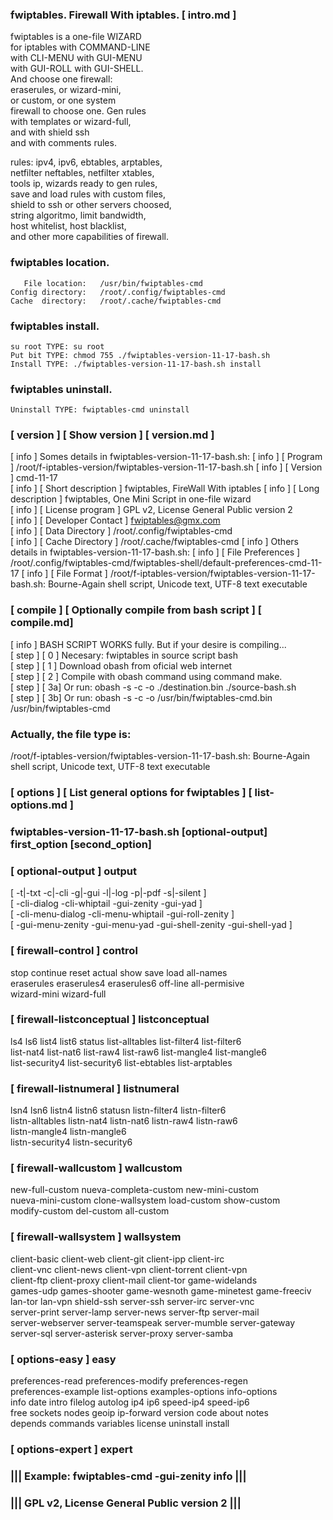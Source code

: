   
###  fwiptables. Firewall With iptables.   [ intro.md ] 
  
   fwiptables is a one-file WIZARD    
   for iptables with COMMAND-LINE     
   with CLI-MENU with GUI-MENU        
   with GUI-ROLL with GUI-SHELL.      
   And choose one firewall:           
   eraserules, or wizard-mini,        
   or custom, or one system           
   firewall to choose one. Gen rules  
   with templates or wizard-full,     
   and with shield ssh                
   and with comments rules.           
  
   rules: ipv4, ipv6, ebtables, arptables,   
   netfilter neftables, netfilter xtables,   
   tools ip, wizards ready to gen rules,     
   save and load rules with custom files,    
   shield to ssh or other servers choosed,   
   string algoritmo, limit bandwidth,        
   host whitelist, host blacklist,           
   and other more capabilities of firewall.  
  
###   fwiptables location.                    
  
       File location:   /usr/bin/fwiptables-cmd    
    Config directory:   /root/.config/fwiptables-cmd     
    Cache  directory:   /root/.cache/fwiptables-cmd    
  
###  fwiptables install.                     
  
    su root TYPE: su root                   
    Put bit TYPE: chmod 755 ./fwiptables-version-11-17-bash.sh 
    Install TYPE: ./fwiptables-version-11-17-bash.sh install   
  
###  fwiptables uninstall.                   
  
    Uninstall TYPE: fwiptables-cmd uninstall  
  
###  [ version ] [ Show version ] [ version.md ]   
   [ info ] Somes details in fwiptables-version-11-17-bash.sh:
   [ info ] [ Program ] /root/f-iptables-version/fwiptables-version-11-17-bash.sh 
   [ info ] [ Version ] cmd-11-17  
   [ info ] [ Short description ] fwiptables, FireWall With iptables 
   [ info ] [ Long description  ] fwiptables, One Mini Script in one-file wizard  
   [ info ] [ License program   ] GPL v2, License General Public version 2  
   [ info ] [ Developer Contact ] fwiptables@gmx.com  
   [ info ] [ Data  Directory   ] /root/.config/fwiptables-cmd  
   [ info ] [ Cache Directory   ] /root/.cache/fwiptables-cmd 
   [ info ] Others details in fwiptables-version-11-17-bash.sh:
   [ info ] [ File  Preferences ] 
   /root/.config/fwiptables-cmd/fwiptables-shell/default-preferences-cmd-11-17
   [ info ] [ File  Format      ] 
   /root/f-iptables-version/fwiptables-version-11-17-bash.sh: Bourne-Again shell script, Unicode text, UTF-8 text executable 
###  [ compile ] [  Optionally compile from bash script ] [ compile.md]    
   [ info ] BASH SCRIPT WORKS fully. But if your desire is compiling...                       
   [ step ] [ 0 ] Necesary: fwiptables in source script bash                                  
   [ step ] [ 1 ] Download obash from oficial web internet                                    
   [ step ] [ 2 ] Compile with obash command using command make.                              
   [ step ] [ 3a] Or run: obash -s -c -o ./destination.bin ./source-bash.sh                   
   [ step ] [ 3b] Or run: obash -s -c -o /usr/bin/fwiptables-cmd.bin /usr/bin/fwiptables-cmd  
###  Actually, the file type is:  
/root/f-iptables-version/fwiptables-version-11-17-bash.sh: Bourne-Again shell script, Unicode text, UTF-8 text executable
###  [ options ] [ List general options for fwiptables ] [ list-options.md ]
###  fwiptables-version-11-17-bash.sh [optional-output] first_option [second_option]   
###   [ optional-output ] output                                         
   [ -t|-txt -c|-cli -g|-gui -l|-log -p|-pdf -s|-silent ]               
   [ -cli-dialog -cli-whiptail -gui-zenity -gui-yad ]                   
   [ -cli-menu-dialog -cli-menu-whiptail -gui-roll-zenity ]             
   [ -gui-menu-zenity -gui-menu-yad -gui-shell-zenity -gui-shell-yad ]  
###   [ firewall-control ] control                                       
   stop continue reset actual show save load all-names                  
   eraserules eraserules4 eraserules6 off-line all-permisive            
   wizard-mini wizard-full                                              
###   [ firewall-listconceptual ] listconceptual                         
   ls4 ls6 list4 list6 status list-alltables list-filter4 list-filter6  
   list-nat4 list-nat6 list-raw4 list-raw6 list-mangle4 list-mangle6    
   list-security4 list-security6 list-ebtables list-arptables           
###   [ firewall-listnumeral ] listnumeral                               
   lsn4 lsn6 listn4 listn6 statusn listn-filter4 listn-filter6          
   listn-alltables  listn-nat4 listn-nat6 listn-raw4 listn-raw6         
   listn-mangle4 listn-mangle6                                          
   listn-security4 listn-security6                                      
###   [ firewall-wallcustom ] wallcustom                                 
   new-full-custom nueva-completa-custom new-mini-custom                
   nueva-mini-custom clone-wallsystem load-custom show-custom           
   modify-custom del-custom all-custom                                  
###   [ firewall-wallsystem ] wallsystem                                 
   client-basic client-web client-git client-ipp client-irc             
   client-vnc client-news client-vpn client-torrent client-vpn          
   client-ftp client-proxy client-mail client-tor game-widelands        
   games-udp games-shooter game-wesnoth game-minetest game-freeciv      
   lan-tor lan-vpn shield-ssh server-ssh server-irc server-vnc          
   server-print server-lamp server-news server-ftp server-mail          
   server-webserver server-teamspeak server-mumble server-gateway       
   server-sql server-asterisk server-proxy server-samba                 
###   [ options-easy ] easy                                              
   preferences-read preferences-modify preferences-regen                
   preferences-example list-options examples-options info-options       
   info date intro filelog autolog ip4 ip6 speed-ip4 speed-ip6          
   free sockets nodes geoip ip-forward version code about notes         
   depends commands variables license uninstall install                 
###   [ options-expert ] expert                                          
###   ||| Example: fwiptables-cmd -gui-zenity info |||                   
###   ||| GPL v2, License General Public version 2 |||                   

